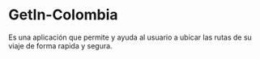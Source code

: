 GetIn-Colombia
==============

Es una aplicación que permite y ayuda al usuario a ubicar las rutas de su viaje de forma rapida y segura.
